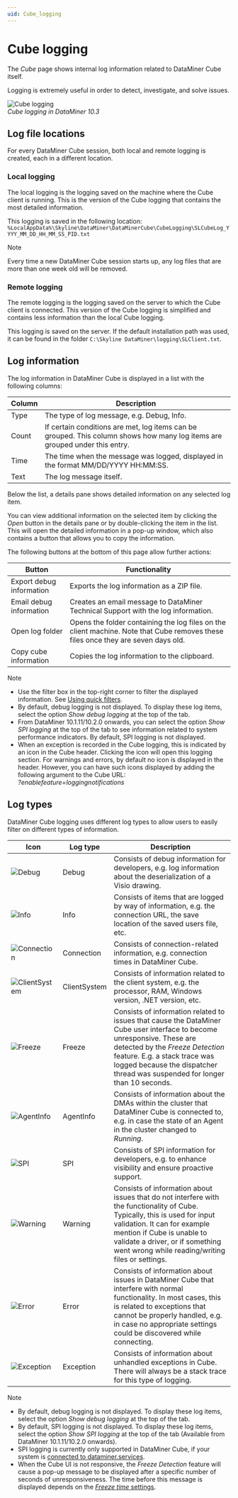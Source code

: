 ```yaml
---
uid: Cube_logging
---
```


# Cube logging

The *Cube* page shows internal log information related to DataMiner Cube itself.

Logging is extremely useful in order to detect, investigate, and solve issues.

![Cube logging](~/user-guide/images/Cube_Logging.png)<br>
*Cube logging in DataMiner 10.3*

## Log file locations

For every DataMiner Cube session, both local and remote logging is created, each in a different location.

### Local logging

The local logging is the logging saved on the machine where the Cube client is running. This is the version of the Cube logging that contains the most detailed information.

This logging is saved in the following location: `%LocalAppData%\Skyline\DataMiner\DataMinerCube\CubeLogging\SLCubeLog_YYYY_MM_DD_HH_MM_SS_PID.txt`

> [!NOTE]
> Every time a new DataMiner Cube session starts up, any log files that are more than one week old will be removed.

### Remote logging

The remote logging is the logging saved on the server to which the Cube client is connected. This version of the Cube logging is simplified and contains less information than the local Cube logging.

This logging is saved on the server. If the default installation path was used, it can be found in the folder `C:\Skyline DataMiner\logging\SLClient.txt`.

## Log information

The log information in DataMiner Cube is displayed in a list with the following columns:

| Column | Description |
|---|---|
| Type | The type of log message, e.g. Debug, Info. |
| Count  | If certain conditions are met, log items can be grouped. This column shows how many log items are grouped under this entry. |
| Time | The time when the message was logged, displayed in the format MM/DD/YYYY HH:MM:SS. |
| Text | The log message itself. |

Below the list, a details pane shows detailed information on any selected log item.

You can view additional information on the selected item by clicking the *Open* button in the details pane or by double-clicking the item in the list. This will open the detailed information in a pop-up window, which also contains a button that allows you to copy the information.

The following buttons at the bottom of this page allow further actions:

| Button                   | Functionality                                                                                                                     |
|--------------------------|-----------------------------------------------------------------------------------------------------------------------------------|
| Export debug information | Exports the log information as a ZIP file.                                                                                        |
| Email debug information  | Creates an email message to DataMiner Technical Support with the log information.                                                 |
| Open log folder          | Opens the folder containing the log files on the client machine. Note that Cube removes these files once they are seven days old. |
| Copy cube information    | Copies the log information to the clipboard.                                                                                      |

> [!NOTE]
>
> - Use the filter box in the top-right corner to filter the displayed information. See [Using quick filters](xref:Using_quick_filters).
> - By default, debug logging is not displayed. To display these log items, select the option *Show debug logging* at the top of the tab.
> - From DataMiner 10.1.11/10.2.0 onwards, you can select the option *Show SPI logging* at the top of the tab to see information related to system performance indicators. By default, SPI logging is not displayed.
> - When an exception is recorded in the Cube logging, this is indicated by an icon in the Cube header. Clicking the icon will open this logging section. For warnings and errors, by default no icon is displayed in the header. However, you can have such icons displayed by adding the following argument to the Cube URL:<br>*?enablefeature=loggingnotifications*

## Log types

DataMiner Cube logging uses different log types to allow users to easily filter on different types of information.

| Icon | Log type | Description |
|---|---|---|
| ![Debug](~/user-guide/images/Debug.png) | Debug | Consists of debug information for developers, e.g. log information about the deserialization of a Visio drawing. |
| ![Info](~/user-guide/images/Info.png) | Info | Consists of items that are logged by way of information, e.g. the connection URL, the save location of the saved users file, etc. |
| ![Connection](~/user-guide/images/Connection.png) | Connection | Consists of connection-related information, e.g. connection times in DataMiner Cube. |
| ![ClientSystem](~/user-guide/images/Connection.png) | ClientSystem | Consists of information related to the client system, e.g. the processor, RAM, Windows version, .NET version, etc. |
| ![Freeze](~/user-guide/images/Connection.png) | Freeze | Consists of information related to issues that cause the DataMiner Cube user interface to become unresponsive. These are detected by the *Freeze Detection* feature. E.g. a stack trace was logged because the dispatcher thread was suspended for longer than 10 seconds. |
| ![AgentInfo](~/user-guide/images/Connection.png) | AgentInfo | Consists of information about the DMAs within the cluster that DataMiner Cube is connected to, e.g. in case the state of an Agent in the cluster changed to *Running*. |
| ![SPI](~/user-guide/images/Connection.png) | SPI | Consists of SPI information for developers, e.g. to enhance visibility and ensure proactive support. |
| ![Warning](~/user-guide/images/Warning.png) | Warning | Consists of information about issues that do not interfere with the functionality of Cube. Typically, this is used for input validation. It can for example mention if Cube is unable to validate a driver, or if something went wrong while reading/writing files or settings. |
| ![Error](~/user-guide/images/Error.png) | Error | Consists of information about issues in DataMiner Cube that interfere with normal functionality. In most cases, this is related to exceptions that cannot be properly handled, e.g. in case no appropriate settings could be discovered while connecting. |
| ![Exception](~/user-guide/images/Error.png) | Exception | Consists of information about unhandled exceptions in Cube. There will always be a stack trace for this type of logging. |

> [!NOTE]
>
> - By default, debug logging is not displayed. To display these log items, select the option *Show debug logging* at the top of the tab.
> - By default, SPI logging is not displayed. To display these log items, select the option *Show SPI logging* at the top of the tab (Available from DataMiner 10.1.11/10.2.0 onwards).
> - SPI logging is currently only supported in DataMiner Cube, if your system is [connected to dataminer.services](xref:Connecting_your_DataMiner_System_to_the_cloud).
> - When the Cube UI is not responsive, the *Freeze Detection* feature will cause a pop-up message to be displayed after a specific number of seconds of unresponsiveness. The time before this message is displayed depends on the [*Freeze time* settings](xref:ClientSettings_json#configuring-settings-for-cube-ui-freezing).

